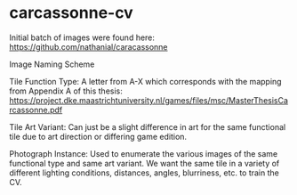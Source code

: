 # carcassonne-cv


Initial batch of images were found here: https://github.com/nathanial/caracassonne

Image Naming Scheme

<Tile Functional Type>_<Tile Art Variant>_<Photograph Instance>
Tile Function Type: A letter from A-X which corresponds with the mapping from Appendix A of this thesis:
https://project.dke.maastrichtuniversity.nl/games/files/msc/MasterThesisCarcassonne.pdf

Tile Art Variant: Can just be a slight difference in art for the same functional tile due to art direction or differing game edition.

Photograph Instance: Used to enumerate the various images of the same functional type and same art variant.  We want the same tile in a variety of different lighting conditions, distances, angles, blurriness, etc. to train the CV.

